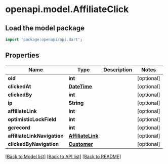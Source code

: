 # openapi.model.AffiliateClick

## Load the model package
```dart
import 'package:openapi/api.dart';
```

## Properties
Name | Type | Description | Notes
------------ | ------------- | ------------- | -------------
**oid** | **int** |  | [optional] 
**clickedAt** | [**DateTime**](DateTime.md) |  | [optional] 
**clickedBy** | **int** |  | [optional] 
**ip** | **String** |  | [optional] 
**affiliateLink** | **int** |  | [optional] 
**optimisticLockField** | **int** |  | [optional] 
**gcrecord** | **int** |  | [optional] 
**affiliateLinkNavigation** | [**AffiliateLink**](AffiliateLink.md) |  | [optional] 
**clickedByNavigation** | [**Customer**](Customer.md) |  | [optional] 

[[Back to Model list]](../README.md#documentation-for-models) [[Back to API list]](../README.md#documentation-for-api-endpoints) [[Back to README]](../README.md)


